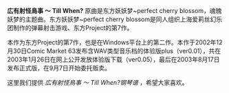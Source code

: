 

**広有射怪鳥事 〜 Till When?** 原曲是东方妖妖梦~perfect cherry blossom，魂魄妖梦的主题曲。东方妖妖梦~perfect
cherry blossom是同人组织上海爱莉丝幻乐团制作的弹幕射击游戏、东方Project的第7作。

  
本作为东方Project的第7作，也是在Windows平台上的第二作。本作于2002年12月30日Comic Market
63发布含WAV类型音乐档的体验版plus（ver0.01），共在2003年1月26日在网上公开发放体验版下载（ver0.05），最后在2003年8月17日发布正式版，在9月7日开始委托贩卖。

  
这里我们提供 _広有射怪鳥事 〜 Till When?钢琴谱_ ，希望大家喜欢。

